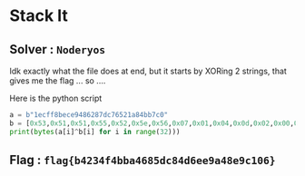 # Stack It

## Solver : `Noderyos`

Idk exactly what the file does at end, but it starts by XORing 2 strings, that gives me the flag ... so ....

Here is the python script
```py
a = b"1ecff8bece9486287dc76521a84bb7c0"
b = [0x53,0x51,0x51,0x55,0x52,0x5e,0x56,0x07,0x01,0x04,0x0d,0x02,0x00,0x03,0x56,0x5b,0x0f,0x50,0x07,0x01,0x53,0x50,0x0b,0x50,0x55,0x00,0x51,0x5b,0x01,0x06,0x53,0x06]
print(bytes(a[i]^b[i] for i in range(32)))
```

## Flag : `flag{b4234f4bba4685dc84d6ee9a48e9c106}`
